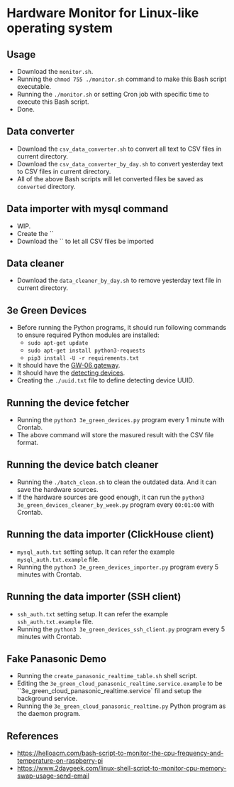 # Hardware Monitor for Linux-like operating system

## Usage

- Download the `monitor.sh`.
- Running the `chmod 755 ./monitor.sh` command to make this Bash script executable.
- Running the `./monitor.sh` or setting Cron job with specific time to execute this Bash script.
- Done.

## Data converter

- Download the `csv_data_converter.sh` to convert all text to CSV files in current directory.
- Download the `csv_data_converter_by_day.sh` to convert yesterday text to CSV files in current directory.
- All of the above Bash scripts will let converted files be saved as `converted` directory.

## Data importer with mysql command

- WIP.
- Create the ``
- Download the `` to let all CSV files be imported

## Data cleaner

- Download the `data_cleaner_by_day.sh` to remove yesterday text file in current directory.

## 3e Green Devices

- Before running the Python programs, it should run following commands to ensure required Python modules are installed:
    - `sudo apt-get update`
    - `sudo apt-get install python3-requests`
    - `pip3 install -U -r requirements.txt`
- It should have the [GW-06 gateway](https://www.3egreen.com/product/gw06-03/).
- It should have the [detecting devices](https://www.3egreen.com/product-category/detecting/).
- Creating the `./uuid.txt` file to define detecting device UUID.

## Running the device fetcher

- Running the `python3 3e_green_devices.py` program every 1 minute with Crontab.
- The above command will store the masured result with the CSV file format.

## Running the device batch cleaner

- Running the `./batch_clean.sh` to clean the outdated data. And it can save the hardware sources.
- If the hardware sources are good enough, it can run the `python3 3e_green_devices_cleaner_by_week.py` program every `00:01:00` with Crontab.

## Running the data importer (ClickHouse client)

- `mysql_auth.txt` setting setup. It can refer the example `mysql_auth.txt.example` file.
- Running the `python3 3e_green_devices_importer.py` program every 5 minutes with Crontab.

## Running the data importer (SSH client)

- `ssh_auth.txt` setting setup. It can refer the example `ssh_auth.txt.example` file.
- Running the `python3 3e_green_devices_ssh_client.py` program every 5 minutes with Crontab.

## Fake Panasonic Demo

- Running the `create_panasonic_realtime_table.sh` shell script.
- Editing the `3e_green_cloud_panasonic_realtime.service.example` to be ``3e_green_cloud_panasonic_realtime.service` fil and setup the background service.
- Running the `3e_green_cloud_panasonic_realtime.py` Python program as the daemon program.

## References

- https://helloacm.com/bash-script-to-monitor-the-cpu-frequency-and-temperature-on-raspberry-pi
- https://www.2daygeek.com/linux-shell-script-to-monitor-cpu-memory-swap-usage-send-email
